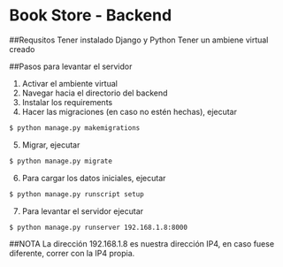 # Book Store - Backend

##Requsitos
Tener instalado Django y Python
Tener un ambiene virtual creado

##Pasos para levantar el servidor
1. Activar el ambiente virtual
2. Navegar hacia el directorio del backend
3. Instalar los requirements
4. Hacer las migraciones (en caso no estén hechas), ejecutar 
```bash
$ python manage.py makemigrations
```
5. Migrar, ejecutar
```bash
$ python manage.py migrate
```
6. Para cargar los datos iniciales, ejecutar
```bash
$ python manage.py runscript setup
```
7. Para levantar el servidor ejecutar
```bash
$ python manage.py runserver 192.168.1.8:8000
```

##NOTA
La dirección 192.168.1.8 es nuestra dirección IP4, en caso fuese diferente, correr con la IP4 propia.
